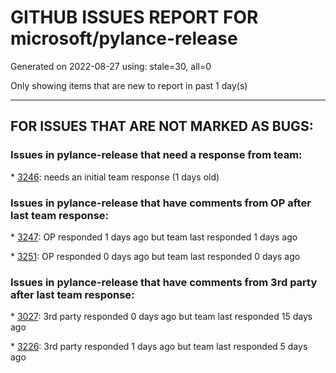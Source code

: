 
# GITHUB ISSUES REPORT FOR microsoft/pylance-release


Generated on 2022-08-27 using: stale=30, all=0


Only showing items that are new to report in past 1 day(s)


---

## FOR ISSUES THAT ARE NOT MARKED AS BUGS:


### Issues in pylance-release that need a response from team:


\* [3246](https://github.com/microsoft/pylance-release/issues/3246 "&quot;No Refactorings Available&quot; for basic code snippets"): needs an initial team response (1 days old)

### Issues in pylance-release that have comments from OP after last team response:


\* [3247](https://github.com/microsoft/pylance-release/issues/3247 "Parse `rtype` as the return type"): OP responded 1 days ago but team last responded 1 days ago

\* [3251](https://github.com/microsoft/pylance-release/issues/3251 "Not to mark jupyter magic command as a problem"): OP responded 0 days ago but team last responded 0 days ago

### Issues in pylance-release that have comments from 3rd party after last team response:


\* [3027](https://github.com/microsoft/pylance-release/issues/3027 "[Bug] Duplicated suggestions, typehints, docs etc."): 3rd party responded 0 days ago but team last responded 15 days ago

\* [3226](https://github.com/microsoft/pylance-release/issues/3226 "Support dataclasses"): 3rd party responded 1 days ago but team last responded 5 days ago
